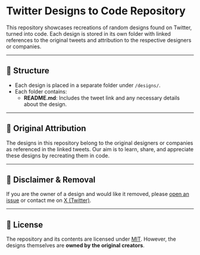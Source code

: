 # Twitter Designs to Code Repository

This repository showcases recreations of random designs found on Twitter, turned into code. Each design is stored in its own folder with linked references to the original tweets and attribution to the respective designers or companies.

---

## 📂 Structure

- Each design is placed in a separate folder under `/designs/`.
- Each folder contains:
  - **README.md**: Includes the tweet link and any necessary details about the design.

---

## 🔗 Original Attribution

The designs in this repository belong to the original designers or companies as referenced in the linked tweets. Our aim is to learn, share, and appreciate these designs by recreating them in code.

---

## 📝 Disclaimer & Removal

If you are the owner of a design and would like it removed, please [open an issue](https://github.com/your-username/Twitter-Designs-to-Code/issues) or contact me on [X (Twitter)](https://x.com/bankkroll_eth).

---

## 📄 License

The repository and its contents are licensed under [MIT](LICENSE.md). However, the designs themselves are **owned by the original creators**.
